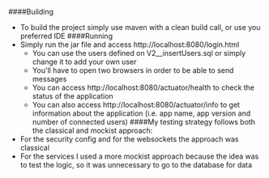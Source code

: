 ####Building
 - To build the project simply use maven with a clean build call, or use you preferred IDE
####Running
 - Simply run the jar file and access http://localhost:8080/login.html
    - You can use the users defined on V2__insertUsers.sql or simply change it to add your own user 
    - You'll have to open two browsers in order to be able to send messages
    - You can access http://localhost:8080/actuator/health to check the status of the application 
    - You can also access http://localhost:8080/actuator/info to get information about the application 
    (i.e. app name, app version and number of connected users) 
####My testing strategy follows both the classical and mockist approach:
 - For the security config and for the websockets the approach was classical
 - For the services I used a more mockist approach because the idea was to test 
the logic, so it was unnecessary to go to the database for data